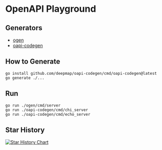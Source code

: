 # OpenAPI Playground

## Generators

- [ogen](https://github.com/ogen-go/ogen)
- [oapi-codegen](https://github.com/deepmap/oapi-codegen)

## How to Generate

```shell
go install github.com/deepmap/oapi-codegen/cmd/oapi-codegen@latest
go generate ./...
```

## Run

```shell
go run ./ogen/cmd/server
go run ./oapi-codegen/cmd/chi_server
go run ./oapi-codegen/cmd/echo_server
```

## Star History

[![Star History Chart](https://api.star-history.com/svg?repos=ogen-go/ogen,deepmap/oapi-codegen&type=Timeline)](https://star-history.com/#ogen-go/ogen&deepmap/oapi-codegen&Timeline)
